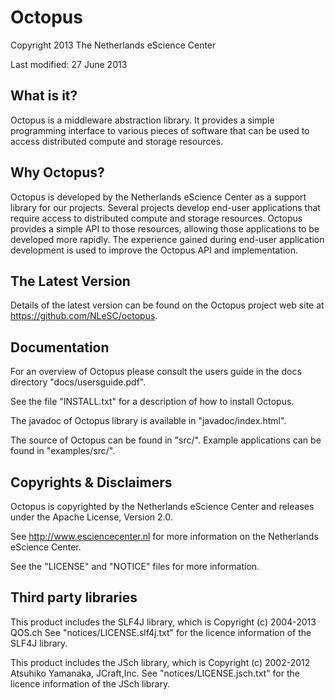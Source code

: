 Octopus
=======

Copyright 2013 The Netherlands eScience Center

Last modified: 27 June 2013

What is it?
-----------

Octopus is a middleware abstraction library. It provides a simple programming 
interface to various pieces of software that can be used to access distributed
compute and storage resources. 


Why Octopus?
------------

Octopus is developed by the Netherlands eScience Center as a support library 
for our projects. Several projects develop end-user applications that require 
access to distributed compute and storage resources. Octopus provides a simple 
API to those resources, allowing those applications to be developed more 
rapidly. The experience gained during end-user application development is used 
to improve the Octopus API and implementation. 


The Latest Version
------------------

Details of the latest version can be found on the Octopus project web site at
<https://github.com/NLeSC/octopus>.


Documentation
-------------

For an overview of Octopus please consult the users guide in the docs directory 
"docs/usersguide.pdf".

See the file "INSTALL.txt" for a description of how to install Octopus. 

The javadoc of Octopus library is available in "javadoc/index.html".

The source of Octopus can be found in "src/". Example applications can be found 
in "examples/src/".


Copyrights & Disclaimers
------------------------

Octopus is copyrighted by the Netherlands eScience Center and releases under 
the Apache License, Version 2.0.

See <http://www.esciencecenter.nl> for more information on the Netherlands
eScience Center.

See the "LICENSE" and "NOTICE" files for more information. 


Third party libraries
---------------------

This product includes the SLF4J library, which is Copyright (c) 2004-2013 QOS.ch
See "notices/LICENSE.slf4j.txt" for the licence information of the SLF4J library. 

This product includes the JSch library, which is Copyright (c) 2002-2012 Atsuhiko 
Yamanaka, JCraft,Inc. See "notices/LICENSE.jsch.txt" for the licence information 
of the JSch library.

